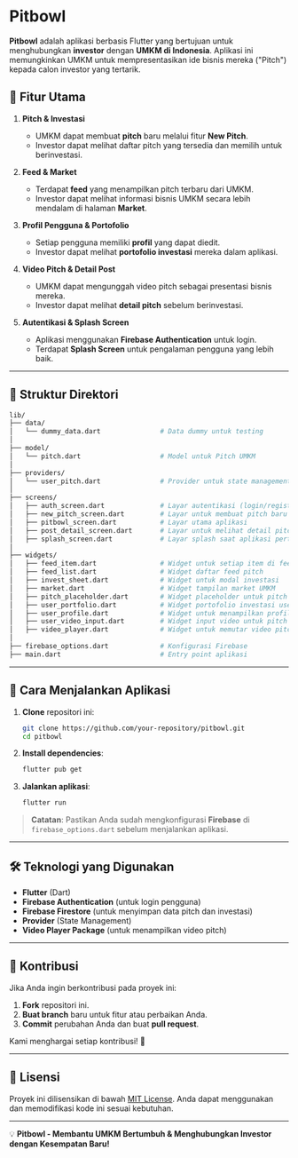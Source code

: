 # Pitbowl

**Pitbowl** adalah aplikasi berbasis Flutter yang bertujuan untuk menghubungkan **investor** dengan **UMKM di Indonesia**. Aplikasi ini memungkinkan UMKM untuk mempresentasikan ide bisnis mereka ("Pitch") kepada calon investor yang tertarik.

## 📌 Fitur Utama

1. **Pitch & Investasi**
   - UMKM dapat membuat **pitch** baru melalui fitur **New Pitch**.
   - Investor dapat melihat daftar pitch yang tersedia dan memilih untuk berinvestasi.

2. **Feed & Market**
   - Terdapat **feed** yang menampilkan pitch terbaru dari UMKM.
   - Investor dapat melihat informasi bisnis UMKM secara lebih mendalam di halaman **Market**.

3. **Profil Pengguna & Portofolio**
   - Setiap pengguna memiliki **profil** yang dapat diedit.
   - Investor dapat melihat **portofolio investasi** mereka dalam aplikasi.

4. **Video Pitch & Detail Post**
   - UMKM dapat mengunggah video pitch sebagai presentasi bisnis mereka.
   - Investor dapat melihat **detail pitch** sebelum berinvestasi.

5. **Autentikasi & Splash Screen**
   - Aplikasi menggunakan **Firebase Authentication** untuk login.
   - Terdapat **Splash Screen** untuk pengalaman pengguna yang lebih baik.

---

## 📂 Struktur Direktori

```bash
lib/
├── data/
│   └── dummy_data.dart               # Data dummy untuk testing
│
├── model/
│   └── pitch.dart                    # Model untuk Pitch UMKM
│
├── providers/
│   └── user_pitch.dart               # Provider untuk state management pitch
│
├── screens/
│   ├── auth_screen.dart              # Layar autentikasi (login/register)
│   ├── new_pitch_screen.dart         # Layar untuk membuat pitch baru
│   ├── pitbowl_screen.dart           # Layar utama aplikasi
│   ├── post_detail_screen.dart       # Layar untuk melihat detail pitch
│   ├── splash_screen.dart            # Layar splash saat aplikasi pertama dibuka
│
├── widgets/
│   ├── feed_item.dart                # Widget untuk setiap item di feed
│   ├── feed_list.dart                # Widget daftar feed pitch
│   ├── invest_sheet.dart             # Widget untuk modal investasi
│   ├── market.dart                   # Widget tampilan market UMKM
│   ├── pitch_placeholder.dart        # Widget placeholder untuk pitch kosong
│   ├── user_portfolio.dart           # Widget portofolio investasi user
│   ├── user_profile.dart             # Widget untuk menampilkan profil user
│   ├── user_video_input.dart         # Widget input video untuk pitch
│   ├── video_player.dart             # Widget untuk memutar video pitch
│
├── firebase_options.dart             # Konfigurasi Firebase
├── main.dart                         # Entry point aplikasi
```

---

## 🚀 Cara Menjalankan Aplikasi

1. **Clone** repositori ini:
   ```bash
   git clone https://github.com/your-repository/pitbowl.git
   cd pitbowl
   ```
2. **Install dependencies**:
   ```bash
   flutter pub get
   ```
3. **Jalankan aplikasi**:
   ```bash
   flutter run
   ```

> **Catatan**: Pastikan Anda sudah mengkonfigurasi **Firebase** di `firebase_options.dart` sebelum menjalankan aplikasi.

---

## 🛠 Teknologi yang Digunakan

- **Flutter** (Dart)
- **Firebase Authentication** (untuk login pengguna)
- **Firebase Firestore** (untuk menyimpan data pitch dan investasi)
- **Provider** (State Management)
- **Video Player Package** (untuk menampilkan video pitch)

---

## 📌 Kontribusi

Jika Anda ingin berkontribusi pada proyek ini:

1. **Fork** repositori ini.
2. **Buat branch** baru untuk fitur atau perbaikan Anda.
3. **Commit** perubahan Anda dan buat **pull request**.

Kami menghargai setiap kontribusi! 🚀

---

## 📜 Lisensi

Proyek ini dilisensikan di bawah [MIT License](LICENSE). Anda dapat menggunakan dan memodifikasi kode ini sesuai kebutuhan.

---

💡 **Pitbowl - Membantu UMKM Bertumbuh & Menghubungkan Investor dengan Kesempatan Baru!**

